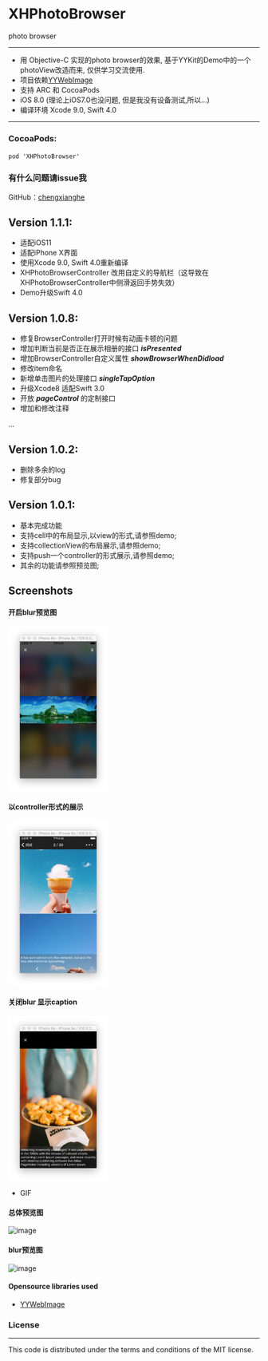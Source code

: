# XHPhotoBrowser
photo browser

-----
- 用 Objective-C 实现的photo browser的效果, 基于YYKit的Demo中的一个photoView改造而来, 仅供学习交流使用. 
- 项目依赖[YYWebImage](https://github.com/ibireme/YYWebImage)
- 支持 ARC 和 CocoaPods 
- iOS 8.0 (理论上iOS7.0也没问题, 但是我没有设备测试,所以...)
- 编译环境 Xcode 9.0, Swift 4.0

-----

### CocoaPods:

`pod 'XHPhotoBrowser'`


### 有什么问题请issue我

GitHub：[chengxianghe](https://github.com/chengxianghe) 

## Version 1.1.1:
- 适配iOS11
- 适配iPhone X界面
- 使用Xcode 9.0, Swift 4.0重新编译
- XHPhotoBrowserController 改用自定义的导航栏（这导致在XHPhotoBrowserController中侧滑返回手势失效）
- Demo升级Swift 4.0


## Version 1.0.8:
- 修复BrowserController打开时候有动画卡顿的问题
- 增加判断当前是否正在展示相册的接口 ***isPresented***
- 增加BrowserController自定义属性 ***showBrowserWhenDidload***
- 修改item命名
- 新增单击图片的处理接口 ***singleTapOption***
- 升级Xcode8 适配Swift 3.0
- 开放 ***pageControl*** 的定制接口
- 增加和修改注释

...

## Version 1.0.2:
- 删除多余的log
- 修复部分bug

## Version 1.0.1:
- 基本完成功能
- 支持cell中的布局显示,以view的形式,请参照demo;
- 支持collectionView的布局展示,请参照demo;
- 支持push一个controller的形式展示,请参照demo;
- 其余的功能请参照预览图;

## Screenshots

#### 开启blur预览图
<img src="https://github.com/chengxianghe/watch-gif/blob/master/photobrower1.png?raw=true" width = "200" alt="开启blur预览图" align=center />

#### 以controller形式的展示
<img src="https://github.com/chengxianghe/watch-gif/blob/master/photobrower2.png?raw=true" width = "200" alt="以controller形式的展示" align=center />

#### 关闭blur 显示caption
<img src="https://github.com/chengxianghe/watch-gif/blob/master/photobrower3.png?raw=true" width = "200" alt="关闭blur 显示caption" align=center />

- GIF

#### 总体预览图
![image](https://github.com/chengxianghe/watch-gif/blob/master/photobrower1.gif?raw=true)

#### blur预览图
![image](https://github.com/chengxianghe/watch-gif/blob/master/photobrower2.gif?raw=true)

#### Opensource libraries used

- [YYWebImage](https://github.com/ibireme/YYWebImage)


### License
----

This code is distributed under the terms and conditions of the MIT license.
